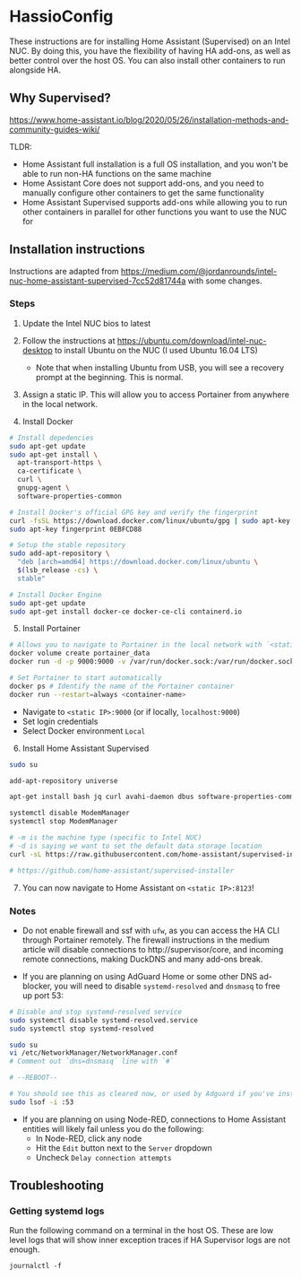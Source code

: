 # HassioConfig

These instructions are for installing Home Assistant (Supervised) on an Intel NUC. By doing this, you have the flexibility of having HA add-ons, as well as better control over the host OS. You can also install other containers to run alongside HA.

## Why Supervised?

https://www.home-assistant.io/blog/2020/05/26/installation-methods-and-community-guides-wiki/

TLDR:

- Home Assistant full installation is a full OS installation, and you won't be able to run non-HA functions on the same machine
- Home Assistant Core does not support add-ons, and you need to manually configure other containers to get the same functionality
- Home Assistant Supervised supports add-ons while allowing you to run other containers in parallel for other functions you want to use the NUC for

## Installation instructions

Instructions are adapted from https://medium.com/@jordanrounds/intel-nuc-home-assistant-supervised-7cc52d81744a with some changes.

### Steps

1. Update the Intel NUC bios to latest

2. Follow the instructions at https://ubuntu.com/download/intel-nuc-desktop to install Ubuntu on the NUC (I used Ubuntu 16.04 LTS)
    - Note that when installing Ubuntu from USB, you will see a recovery prompt at the beginning. This is normal.

3. Assign a static IP. This will allow you to access Portainer from anywhere in the local network.

4. Install Docker

```bash
# Install depedencies
sudo apt-get update
sudo apt-get install \
  apt-transport-https \
  ca-certificate \
  curl \
  gnupg-agent \
  software-properties-common

# Install Docker's official GPG key and verify the fingerprint
curl -fsSL https://download.docker.com/linux/ubuntu/gpg | sudo apt-key add -
sudo apt-key fingerprint 0EBFCD88

# Setup the stable repository
sudo add-apt-repository \
  "deb [arch=amd64] https://download.docker.com/linux/ubuntu \
  $(lsb_release -cs) \
  stable"

# Install Docker Engine
sudo apt-get update
sudo apt-get install docker-ce docker-ce-cli containerd.io
```

5. Install Portainer

```bash
# Allows you to navigate to Portainer in the local network with `<static IP>:9000`
docker volume create portainer_data
docker run -d -p 9000:9000 -v /var/run/docker.sock:/var/run/docker.sock -v portainer_data:/data portainer/portainer

# Set Portainer to start automatically
docker ps # Identify the name of the Portainer container
docker run --restart=always <container-name>
```

  - Navigate to `<static IP>:9000` (or if locally, `localhost:9000`)
  - Set login credentials
  - Select Docker environment `Local`

6. Install Home Assistant Supervised

```bash
sudo su

add-apt-repository universe

apt-get install bash jq curl avahi-daemon dbus software-properties-common apparmor-utils apt-transport-https ca-certificates network-manager socat

systemctl disable ModemManager
systemctl stop ModemManager

# -m is the machine type (specific to Intel NUC)
# -d is saying we want to set the default data storage location
curl -sL https://raw.githubusercontent.com/home-assistant/supervised-installer/master/installer.sh | bash -s -- -m intel-nuc -d /home/docker/hassio

# https://github.com/home-assistant/supervised-installer
```

7. You can now navigate to Home Assistant on `<static IP>:8123`!

### Notes

- Do not enable firewall and ssf with `ufw`, as you can access the HA CLI through Portainer remotely. The firewall instructions in the medium article will disable connections to http://supervisor/core, and incoming remote connections, making DuckDNS and many add-ons break.

- If you are planning on using AdGuard Home or some other DNS ad-blocker, you will need to disable `systemd-resolved` and `dnsmasq` to free up port 53:

```bash
# Disable and stop systemd-resolved service
sudo systemctl disable systemd-resolved.service
sudo systemctl stop systemd-resolved

sudo su
vi /etc/NetworkManager/NetworkManager.conf
# Comment out `dns=dnsmasq` line with `#`

# --REBOOT--

# You should see this as cleared now, or used by Adguard if you've installed that add-on already
sudo lsof -i :53
```

- If you are planning on using Node-RED, connections to Home Assistant entities will likely fail unless you do the following:
    - In Node-RED, click any node
    - Hit the `Edit` button next to the `Server` dropdown
    - Uncheck `Delay connection attempts`

## Troubleshooting

### Getting systemd logs

Run the following command on a terminal in the host OS. These are low level logs that will show inner exception traces if HA Supervisor logs are not enough.
```
journalctl -f
```

